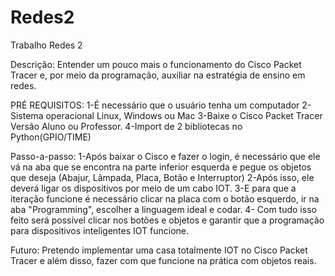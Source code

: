 # Redes2
Trabalho Redes 2

Descrição: Entender um pouco mais o funcionamento do Cisco Packet Tracer e, por meio da programação, auxiliar na estratégia de ensino em redes. 



PRÉ REQUISITOS:
1-É necessário que o usuário tenha um computador
2-Sistema operacional Linux, Windows ou Mac
3-Baixe o Cisco Packet Tracer Versão Aluno ou Professor.
4-Import de 2 bibliotecas no Python(GPIO/TIME)

Passo-a-passo:
1-Após baixar o Cisco e fazer o login, é necessário que ele vá na aba que se encontra na parte inferior esquerda e pegue os objetos que deseja (Abajur, Lâmpada, Placa, Botão e Interruptor)
2-Após isso, ele deverá ligar os dispositivos por meio de um cabo IOT.
3-E para que a iteração funcione é necessário clicar na placa com o botão esquerdo, ir na aba "Programming", escolher a linguagem ideal e codar. 
4- Com tudo isso feito será possível clicar nos botões e objetos e garantir que a programação para dispositivos inteligentes IOT funcione.

Futuro: Pretendo implementar uma casa totalmente IOT no Cisco Packet Tracer e além disso, fazer com que funcione na prática com objetos reais.
